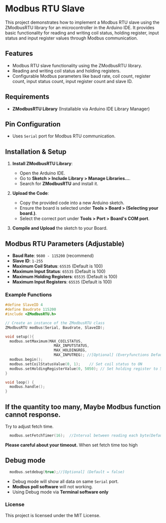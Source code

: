 # Modbus RTU Slave

This project demonstrates how to implement a Modbus RTU slave using the ZModbusRTU library for an microcontroller in the Arduino IDE. It provides basic functionality for reading and writing coil status, holding register, input status and input register values through Modbus communication.

## Features
- Modbus RTU slave functionality using the ZModbusRTU library.
- Reading and writing coil status and holding registers.
- Configurable Modbus parameters like baud rate, coil count, register count, input status count, input register count and slave ID.

## Requirements
- **ZModbusRTU Library** (Installable via Arduino IDE Library Manager)

## Pin Configuration
- Uses `Serial` port for Modbus RTU communication.

## Installation & Setup

1. **Install ZModbusRTU Library**:
   - Open the Arduino IDE.
   - Go to **Sketch > Include Library > Manage Libraries...**.
   - Search for **ZModbusRTU** and install it.

2. **Upload the Code**:
   - Copy the provided code into a new Arduino sketch.
   - Ensure the board is selected under **Tools > Board > (Selecting your board.)**.
   - Select the correct port under **Tools > Port > Board's COM port**.

3. **Compile and Upload** the sketch to your Board.

## Modbus RTU Parameters (Adjustable)
- **Baud Rate**: `9600 - 115200` (recommend)
- **Slave ID**: `1-255`
- **Maximum Coil Status**: `65535` (Default is 100)
- **Maximum Input Status**: `65535` (Default is 100)
- **Maximum Holding Registers**: `65535` (Default is 100)
- **Maximum Input Registers**: `65535` (Default is 100)

### Example Functions
```cpp
#define SlaveID 4
#define Baudrate 115200
#include <ZModbusRTU.h>

// Create an instance of the ZModbusRTU class
ZModbusRTU modbus(Serial, Baudrate, SlaveID);

void setup(){
  modbus.setMaximum(MAX_COILSTATUS, 
                      MAX_INPUTSTATUS, 
                      MAX_HOLDINGREG, 
                      MAX_INPUTREG); //[Optional] (Everyfunctions Default = 100)
  modbus.begin();
  modbus.setCoilStatusValue(0, 1);    // Set coil status to ON
  modbus.setHoldingRegisterValue(0, 5050); // Set holding register to 5050
}

void loop() {
  modbus.handle();  
}

```
## If the quantity too many, Maybe Modbus function cannot response.
Try to adjust fetch time.
```cpp
  modbus.setFetchTimer(16);  //Interval between reading each byte(Default = 16ms)
```
**Please careful about your timeout.** When set fetch time too high

## Debug mode
```cpp
  modbus.setdebug(true);//[Optional] (Default = false)
```
- Debug mode will show all data on same `Serial` port.
- **Modbus poll software** will not working.
- Using Debug mode via **Terminal software only**

### License
This project is licensed under the MIT License.

